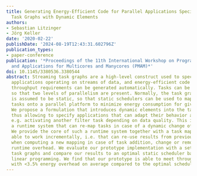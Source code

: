 ```yaml
---
title: Generating Energy-Efficient Code for Parallel Applications Specified by Streaming
  Task Graphs with Dynamic Elements
authors:
- Sebastian Litzinger
- Jörg Keller
date: '2020-02-22'
publishDate: '2024-08-19T12:43:31.602796Z'
publication_types:
- paper-conference
publication: '*Proceedings of the 11th International Workshop on Programming Models
  and Applications for Multicores and Manycores (PMAM)*'
doi: 10.1145/3380536.3380544
abstract: Streaming task graphs are a high-level construct used to specify parallel
  applications operating on streams of data, and energy-efficient code meeting data
  throughput requirements can be generated automatically. Tasks can be parallel themselves,
  so that two levels of parallelism are present. Normally, the task graph structure
  is assumed to be static, so that static schedulers can be used to map the (parallel)
  tasks onto a parallel platform to minimize energy consumption for given throughput.
  We propose a formulation that introduces dynamic elements into the task graph structure,
  thus allowing to specify applications that can adapt their behavior at runtime,
  e.g. activating another filter task depending on data quality. This in turn necessitates
  a runtime system that can re-map tasks in case of a dynamic change of the task structure.
  We provide the core of such a runtime system together with a task mapper that is
  able to work incrementally, i.e. that can re-use results from previous mappings
  when computing a new mapping in case of task addition, change or removal, thus minimizing
  runtime overhead. We evaluate our prototype implementation with a set of streaming
  task graphs and compare our results to an optimal static scheduler based on integer
  linear programming. We find that our prototype is able to meet throughput requirements
  with <3.5% energy overhead on average compared to the optimal scheduler.
---
```

